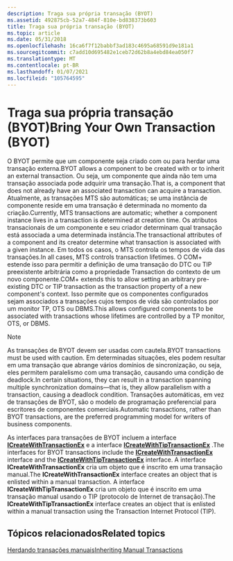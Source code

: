 ```yaml
---
description: Traga sua própria transação (BYOT)
ms.assetid: 492875cb-52a7-484f-810e-bd838373b603
title: Traga sua própria transação (BYOT)
ms.topic: article
ms.date: 05/31/2018
ms.openlocfilehash: 16ca6f7f12babbf3ad183c4695a68591d9e181a1
ms.sourcegitcommit: c7add10d695482e1ceb72d62b8a4ebd84ea050f7
ms.translationtype: MT
ms.contentlocale: pt-BR
ms.lasthandoff: 01/07/2021
ms.locfileid: "105764595"
---
```

# <a name="bring-your-own-transaction-byot"></a><span data-ttu-id="d1cc3-103">Traga sua própria transação (BYOT)</span><span class="sxs-lookup"><span data-stu-id="d1cc3-103">Bring Your Own Transaction (BYOT)</span></span>

<span data-ttu-id="d1cc3-104">O BYOT permite que um componente seja criado com ou para herdar uma transação externa.</span><span class="sxs-lookup"><span data-stu-id="d1cc3-104">BYOT allows a component to be created with or to inherit an external transaction.</span></span> <span data-ttu-id="d1cc3-105">Ou seja, um componente que ainda não tem uma transação associada pode adquirir uma transação.</span><span class="sxs-lookup"><span data-stu-id="d1cc3-105">That is, a component that does not already have an associated transaction can acquire a transaction.</span></span> <span data-ttu-id="d1cc3-106">Atualmente, as transações MTS são automáticas; se uma instância de componente reside em uma transação é determinada no momento da criação.</span><span class="sxs-lookup"><span data-stu-id="d1cc3-106">Currently, MTS transactions are automatic; whether a component instance lives in a transaction is determined at creation time.</span></span> <span data-ttu-id="d1cc3-107">Os atributos transacionais de um componente e seu criador determinam qual transação está associada a uma determinada instância.</span><span class="sxs-lookup"><span data-stu-id="d1cc3-107">The transactional attributes of a component and its creator determine what transaction is associated with a given instance.</span></span> <span data-ttu-id="d1cc3-108">Em todos os casos, o MTS controla os tempos de vida das transações.</span><span class="sxs-lookup"><span data-stu-id="d1cc3-108">In all cases, MTS controls transaction lifetimes.</span></span> <span data-ttu-id="d1cc3-109">O COM+ estende isso para permitir a definição de uma transação do DTC ou TIP preexistente arbitrária como a propriedade Transaction do contexto de um novo componente.</span><span class="sxs-lookup"><span data-stu-id="d1cc3-109">COM+ extends this to allow setting an arbitrary pre-existing DTC or TIP transaction as the transaction property of a new component's context.</span></span> <span data-ttu-id="d1cc3-110">Isso permite que os componentes configurados sejam associados a transações cujos tempos de vida são controlados por um monitor TP, OTS ou DBMS.</span><span class="sxs-lookup"><span data-stu-id="d1cc3-110">This allows configured components to be associated with transactions whose lifetimes are controlled by a TP monitor, OTS, or DBMS.</span></span>

> [!Note]  
> <span data-ttu-id="d1cc3-111">As transações de BYOT devem ser usadas com cautela.</span><span class="sxs-lookup"><span data-stu-id="d1cc3-111">BYOT transactions must be used with caution.</span></span> <span data-ttu-id="d1cc3-112">Em determinadas situações, eles podem resultar em uma transação que abrange vários domínios de sincronização, ou seja, eles permitem paralelismo com uma transação, causando uma condição de deadlock.</span><span class="sxs-lookup"><span data-stu-id="d1cc3-112">In certain situations, they can result in a transaction spanning multiple synchronization domains—that is, they allow parallelism with a transaction, causing a deadlock condition.</span></span> <span data-ttu-id="d1cc3-113">Transações automáticas, em vez de transações de BYOT, são o modelo de programação preferencial para escritores de componentes comerciais.</span><span class="sxs-lookup"><span data-stu-id="d1cc3-113">Automatic transactions, rather than BYOT transactions, are the preferred programming model for writers of business components.</span></span>

 

<span data-ttu-id="d1cc3-114">As interfaces para transações de BYOT incluem a interface [**ICreateWithTransactionEx**](/windows/desktop/api/ComSvcs/nn-comsvcs-icreatewithtransactionex) e a interface [**ICreateWithTipTransactionEx**](/windows/desktop/api/ComSvcs/nn-comsvcs-icreatewithtiptransactionex) .</span><span class="sxs-lookup"><span data-stu-id="d1cc3-114">The interfaces for BYOT transactions include the [**ICreateWithTransactionEx**](/windows/desktop/api/ComSvcs/nn-comsvcs-icreatewithtransactionex) interface and the [**ICreateWithTipTransactionEx**](/windows/desktop/api/ComSvcs/nn-comsvcs-icreatewithtiptransactionex) interface.</span></span> <span data-ttu-id="d1cc3-115">A interface **ICreateWithTransactionEx** cria um objeto que é inscrito em uma transação manual.</span><span class="sxs-lookup"><span data-stu-id="d1cc3-115">The **ICreateWithTransactionEx** interface creates an object that is enlisted within a manual transaction.</span></span> <span data-ttu-id="d1cc3-116">A interface **ICreateWithTipTransactionEx** cria um objeto que é inscrito em uma transação manual usando o TIP (protocolo de Internet de transação).</span><span class="sxs-lookup"><span data-stu-id="d1cc3-116">The **ICreateWithTipTransactionEx** interface creates an object that is enlisted within a manual transaction using the Transaction Internet Protocol (TIP).</span></span>

## <a name="related-topics"></a><span data-ttu-id="d1cc3-117">Tópicos relacionados</span><span class="sxs-lookup"><span data-stu-id="d1cc3-117">Related topics</span></span>

<dl> <dt>

[<span data-ttu-id="d1cc3-118">Herdando transações manuais</span><span class="sxs-lookup"><span data-stu-id="d1cc3-118">Inheriting Manual Transactions</span></span>](inheriting-manual-transactions.md)
</dt> </dl>

 

 



